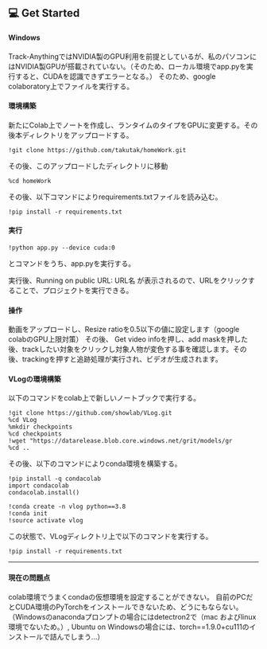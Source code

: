## :computer: Get Started
#### Windows

Track-AnythingではNVIDIA製のGPU利用を前提としているが、私のパソコンにはNVIDIA製GPUが搭載されていない。（そのため、ローカル環境でapp.pyを実行すると、CUDAを認識できずエラーとなる。）
そのため、google colaboratory上でファイルを実行する。

#### 環境構築
新たにColab上でノートを作成し、ランタイムのタイプをGPUに変更する。その後本ディレクトリをアップロードする。
```
!git clone https://github.com/takutak/homeWork.git
```
その後、このアップロードしたディレクトリに移動
```
%cd homeWork
```
その後、以下コマンドによりrequirements.txtファイルを読み込む。
```
!pip install -r requirements.txt
```

#### 実行
```
!python app.py --device cuda:0
```
とコマンドをうち、app.pyを実行する。

実行後、Running on public URL: URL名
が表示されるので、URLをクリックすることで、プロジェクトを実行できる。

#### 操作
動画をアップロードし、Resize ratioを0.5以下の値に設定します（google colabのGPU上限対策）
その後、  Get video infoを押し、add maskを押した後、trackしたい対象をクリックし対象人物が変色する事を確認します。その後、trackingを押すと追跡処理が実行され、ビデオが生成されます。

#### VLogの環境構築
以下のコマンドをcolab上で新しいノートブックで実行する。
```
!git clone https://github.com/showlab/VLog.git
%cd VLog
%mkdir checkpoints
%cd checkpoints
!wget "https://datarelease.blob.core.windows.net/grit/models/gr
%cd ..
```
その後、以下のコマンドによりconda環境を構築する。
```
!pip install -q condacolab
import condacolab
condacolab.install()
```
```
!conda create -n vlog python==3.8
!conda init
!source activate vlog
```
この状態で、VLogディレクトリ上で以下のコマンドを実行する。
```
!pip install -r requirements.txt
```


---
#### 現在の問題点
colab環境でうまくcondaの仮想環境を設定することができない。
自前のPCだとCUDA環境のPyTorchをインストールできないため、どうにもならない。
（Windowsのanacondaプロンプトの場合にはdetectron2で（mac およびlinux環境でないため。）, Ubuntu on Windowsの場合には、torch==1.9.0+cu111のインストールで詰んでしまう...）
